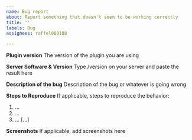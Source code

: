 ```yaml
---
name: Bug report
about: Report something that doesn't seem to be working correctly
title: ''
labels: Bug
assignees: raffel080108

---
```


**Plugin version**
The version of the plugin you are using

**Server Software & Version**
Type /version on your server and paste the result here

**Description of the bug**
Description of the bug or whatever is going wrong

**Steps to Reproduce**
If applicable, steps to reproduce the behavior:
1. ...
2. ... 
3. ...
[...]

**Screenshots**
If applicable, add screenshots here
